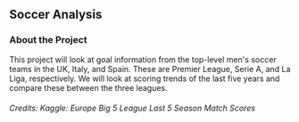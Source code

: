 ## Soccer Analysis
### About the Project 
This project will look at goal information from the top-level men's soccer teams in the UK, Italy, and Spain. These are Premier League, Serie A, and La Liga, respectively. We will look at scoring trends of the last five years and compare these between the three leagues.
###### Credits: Kaggle: Europe Big 5 League Last 5 Season Match Scores
